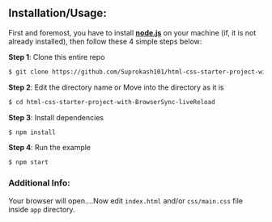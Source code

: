 ## Installation/Usage:

First and foremost, you have to install __[node.js](https://nodejs.org/en/)__ on your machine (if, it is not already installed), then follow these 4 simple steps below:

**Step 1**: Clone this entire repo
```bash
$ git clone https://github.com/Suprokash101/html-css-starter-project-with-BrowserSync-liveReload.git
```

**Step 2**: Edit the directory name or Move into the directory as it is
```bash
$ cd html-css-starter-project-with-BrowserSync-liveReload
```

**Step 3**: Install dependencies
```bash
$ npm install
```

**Step 4**: Run the example
```bash
$ npm start
```

### Additional Info:



Your browser will open....Now edit `index.html` and/or `css/main.css` file inside `app` directory.
